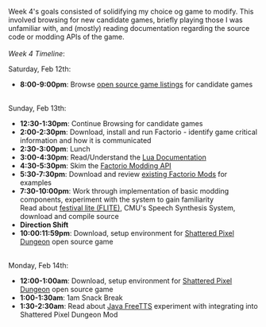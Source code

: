 Week 4's goals consisted of solidifying my choice og game to modify. This involved browsing for new candidate games, briefly playing those I was unfamiliar with, and (mostly) reading documentation regarding the source code or modding APIs of the game. 
<br> 
<br>
<i>Week 4 Timeline</i>: 
<br>

Saturday, Feb 12th: 
<ul>
<li><b>8:00-9:00pm</b>: Browse <a href="https://en.wikipedia.org/wiki/List_of_open-source_video_games">open source game listings</a> for candidate games</li>
</ul>
<br>
Sunday, Feb 13th: 
<ul>
<li><b>12:30-1:30pm</b>: Continue Browsing for candidate games</li>
<li><b>2:00-2:30pm</b>: Download, install and run Factorio - identify game critical information and how it is communicated</li>
<li><b>2:30-3:00pm</b>: Lunch</li>
<li><b>3:00-4:30pm</b>: Read/Understand the <a href="https://www.lua.org/manual/5.4/">Lua Documentation</a></li>
<li><b>4:30-5:30pm</b>: Skim the <a href="https://lua-api.factorio.com/next/">Factorio Modding API</a></li>
<li><b>5:30-7:30pm</b>: Download and review <a href="https://mods.factorio.com/">existing Factorio Mods</a> for examples </li>
<li><b>7:30-10:00pm</b>: Work through implementation of basic modding components, experiment with the system to gain familiarity <br>  Read about <a href ="https://github.com/festvox/flite">festival lite (FLITE)</a>, CMU's Speech Synthesis System, download and compile source</li>
<li><b>Direction Shift</b>
<li><b>10:00:11:59pm</b>: Download, setup environment for <a href="https://github.com/00-Evan/shattered-pixel-dungeon">Shattered Pixel Dungeon</a> open source game</li>
</ul>
<br>
Monday, Feb 14th: 
<ul>
<li><b>12:00-1:00am</b>: Download, setup environment for <a href="https://github.com/00-Evan/shattered-pixel-dungeon">Shattered Pixel Dungeon</a> open source game</li>
<li><b>1:00-1:30am</b>: 1am Snack Break</li>
<li><b>1:30-2:30am</b>: Read about <a href="https://freetts.sourceforge.io/">Java FreeTTS</a> experiment with integrating into Shattered Pixel Dungeon Mod</li>

</ul>
